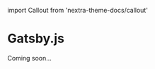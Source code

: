 import Callout from 'nextra-theme-docs/callout'

# Gatsby.js

<Callout emoji="🚧">
  Coming soon...
</Callout>